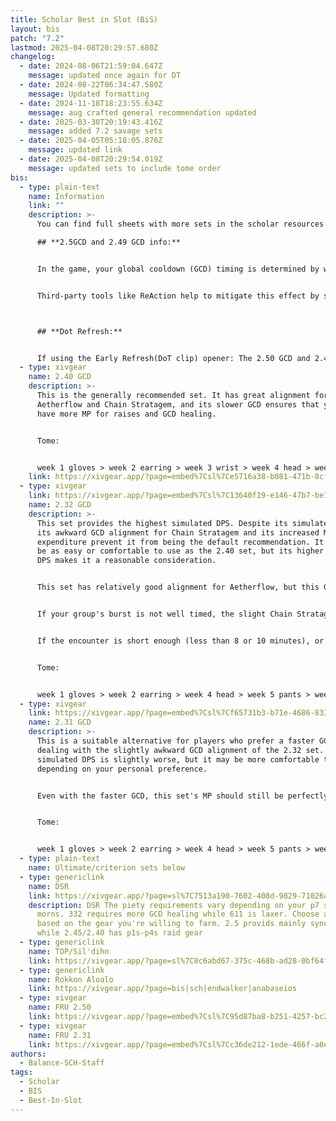 ```yaml
---
title: Scholar Best in Slot (BiS)
layout: bis
patch: "7.2"
lastmod: 2025-04-08T20:29:57.680Z
changelog:
  - date: 2024-08-06T21:59:04.647Z
    message: updated once again for DT
  - date: 2024-08-22T06:34:47.580Z
    message: Updated formatting
  - date: 2024-11-18T18:23:55.634Z
    message: aug crafted general recommendation updated
  - date: 2025-03-30T20:19:43.416Z
    message: added 7.2 savage sets
  - date: 2025-04-05T05:18:05.876Z
    message: updated link
  - date: 2025-04-08T20:29:54.019Z
    message: updated sets to include tome order
bis:
  - type: plain-text
    name: Information
    link: ""
    description: >-
      You can find full sheets with more sets in the scholar resources on The Balance discord

      ## **2.5GCD and 2.49 GCD info:**


      In the game, your global cooldown (GCD) timing is determined by when the game code aligns with your frame updates. This happens once per frame. If your next action doesn't sync perfectly with these frames, there can be slight delays in your GCD. This is especially noticeable on lower FPS. Fluctuating frame rates can also make your GCD more unpredictable. Over the course of a battle, these delays could mean that a gear set with a supposed 2.5 GCD might actually function more like a 2.505 GCD. Players with higher FPS will suffer the effects of this issue less but will never be able to fully eliminate them.


      Third-party tools like ReAction help to mitigate this effect by syncing your frames with when your GCD is ready. To better understand how this works for your specific character, you can make comparisons using a GCD calculator. By inputting fflogs into the calculator, you can see the actual duration of your GCDs during gameplay. It's advisable to use multiple logs for accuracy and disregard any anomalous data. For a practical tool to calculate GCDs, you can visit https://gcdcalc.fly.dev/



      ## **Dot Refresh:**


      If using the Early Refresh(DoT clip) opener: The 2.50 GCD and 2.49 GCD sets will NOT land Biolysis under Chain Stratagem if you use Biolysis AFTER your 6th Energy Drain in the opener (the breakpoint is 2.47 GCD and requires low ping). To fix this, use Biolysis on the same GCD as your 6th Energy Drain.
  - type: xivgear
    name: 2.40 GCD
    description: >-
      This is the generally recommended set. It has great alignment for both
      Aetherflow and Chain Stratagem, and its slower GCD ensures that you will
      have more MP for raises and GCD healing.


      Tome:


      week 1 gloves > week 2 earring > week 3 wrist > week 4 head > week 6 pants > week 7 ring
    link: https://xivgear.app/?page=embed%7Csl%7Ce5716a38-b081-471b-8cf5-caaa22103d5c
  - type: xivgear
    link: https://xivgear.app/?page=embed%7Csl%7C13640f19-e146-47b7-be7a-da32fe8b95ad
    name: 2.32 GCD
    description: >-
      This set provides the highest simulated DPS. Despite its simulated DPS,
      its awkward GCD alignment for Chain Stratagem and its increased MP
      expenditure prevent it from being the default recommendation. It may not
      be as easy or comfortable to use as the 2.40 set, but its higher simulated
      DPS makes it a reasonable consideration.


      This set has relatively good alignment for Aetherflow, but this GCD causes Chain Stratagem to drift by 0.6-0.7s per use. That amount of drift may or may not matter.


      If your group's burst is not well timed, the slight Chain Stratagem drift is probably irrelevant. Even if your group's burst is coordinated, raid buffs tend to drift a little over the course of an encounter, so the slight Chain Stratagem drift might not actually cause it to be misaligned.


      If the encounter is short enough (less than 8 or 10 minutes), or if your group ever delays raid buffs because of mechanics or downtime, the slight Chain Stratagem drift should not be significant.


      Tome:


      week 1 gloves > week 2 earring > week 4 head > week 5 pants > week 6 ring
  - type: xivgear
    link: https://xivgear.app/?page=embed%7Csl%7Cf65731b3-b71e-4686-833a-662e01824612
    name: 2.31 GCD
    description: >-
      This is a suitable alternative for players who prefer a faster GCD without
      dealing with the slightly awkward GCD alignment of the 2.32 set. Its
      simulated DPS is slightly worse, but it may be more comfortable to use,
      depending on your personal preference.


      Even with the faster GCD, this set's MP should still be perfectly sustainable in a somewhat organized environment where you do not expect to cast multiple raises or do a lot of GCD healing.


      Tome:


      week 1 gloves > week 2 earring > week 4 head > week 5 pants > week 6 ring
  - type: plain-text
    name: Ultimate/criterion sets below
  - type: genericlink
    name: DSR
    link: https://xivgear.app/?page=sl%7C7513a190-7602-408d-9829-71026af81e45
    description: DSR The piety requirements vary depending on your p7 strat for akh
      morns. 332 requires more GCD healing while 611 is laxer. Choose a GCD
      based on the gear you're willing to farm. 2.5 provids mainly sync gear
      while 2.45/2.40 has p1s-p4s raid gear
  - type: genericlink
    name: TOP/Sil'dihn
    link: https://xivgear.app/?page=sl%7C8c6abd67-375c-468b-ad28-0bf64fd7a650
  - type: genericlink
    name: Rokkon Aloalo
    link: https://xivgear.app/?page=bis|sch|endwalker|anabaseios
  - type: xivgear
    name: FRU 2.50
    link: https://xivgear.app/?page=embed%7Csl%7C95d87ba8-b251-4257-bc2b-c227abb7d321
  - type: xivgear
    name: FRU 2.31
    link: https://xivgear.app/?page=embed%7Csl%7Cc36de212-1ede-466f-a0e0-e80d838fbf49
authors:
  - Balance-SCH-Staff
tags:
  - Scholar
  - BIS
  - Best-In-Slot
---
```


